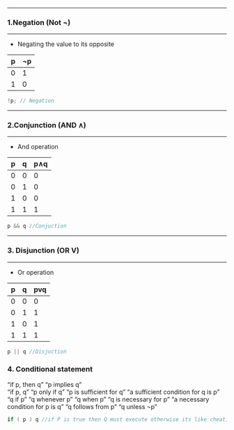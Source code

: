 -----
### 1.Negation (Not ¬)
-----
- Negating the value to its opposite

|p|¬p|
|-|--|
|0|1|
|1|0|


```c
!p; // Negation
```
-----
### 2.Conjunction (AND ∧)
----
- And operation

|p|q|p∧q|
|-|--|--|
|0|0| 0|
|0|1| 0|
|1|0|0|
|1|1|1|

```c
p && q //Conjuction
```
-----
### 3. Disjunction (OR V)
-----

- Or operation

|p|q|pvq|
|-|--|--|
|0|0| 0|
|0|1| 1|
|1|0|1|
|1|1|1|

```c
p || q //Disjuction
```

### 4. Conditional statement

“if p, then q” 
“p implies q”  
“if p, q” 
“p only if q” 
“p is sufficient for q”
“a sufficient condition for q is p” 
“q if p” “q whenever p” 
“q when p” “q is necessary for p” 
“a necessary condition for p is q” 
“q follows from p” “q unless ¬p”

```c
if ( p ) q //if P is true then Q must execute otherwise its like cheating 
```



